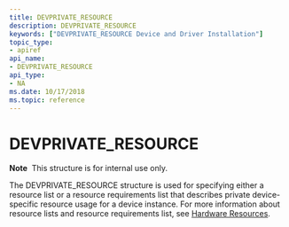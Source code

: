 ```yaml
---
title: DEVPRIVATE_RESOURCE
description: DEVPRIVATE_RESOURCE
keywords: ["DEVPRIVATE_RESOURCE Device and Driver Installation"]
topic_type:
- apiref
api_name:
- DEVPRIVATE_RESOURCE
api_type:
- NA
ms.date: 10/17/2018
ms.topic: reference
---
```


# DEVPRIVATE_RESOURCE


**Note**  This structure is for internal use only.

 

The DEVPRIVATE_RESOURCE structure is used for specifying either a resource list or a resource requirements list that describes private device-specific resource usage for a device instance. For more information about resource lists and resource requirements list, see [Hardware Resources](../kernel/hardware-resources.md).

 

